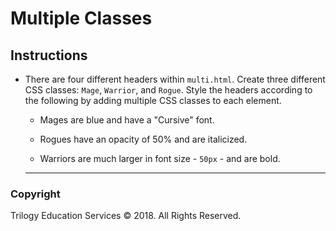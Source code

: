 # Multiple Classes

## Instructions

- There are four different headers within `multi.html`. Create three different CSS classes: `Mage`, `Warrior`, and `Rogue`.  Style the headers according to the following by adding multiple CSS classes to each element.

  - Mages are blue and have a "Cursive" font.

  - Rogues have an opacity of 50% and are italicized.

  - Warriors are much larger in font size - `50px` - and are bold.

  ---

### Copyright

Trilogy Education Services © 2018. All Rights Reserved.
